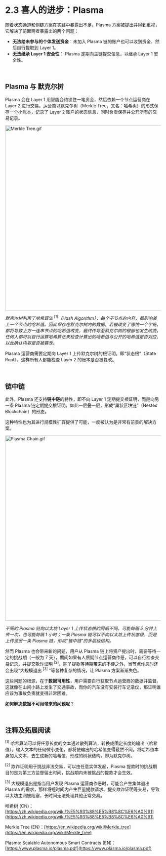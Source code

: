 # 2.3 喜人的进步：Plasma

随着状态通道和侧链方案在实践中暴露出不足，Plasma 方案被提出并得到重视，它解决了前面两者暴露出的两个问题：

- **无法给未参与的个体发送资金**：未加入 Plasma 链的账户也可以收到资金，然后自行提取到 Layer 1。
- **无法继承 Layer 1 安全性**： Plasma 定期向主链提交信息，以继承 Layer 1 安全性。

&nbsp; 
## Plasma 与 默克尔树

Plasma 会在 Layer 1 用智能合约锁住一笔资金，然后依赖一个节点运营商在 Layer 2 进行交易。运营商以默克尔树（Merkle Tree，又名：哈希树）的形式保存一个小账本，记录了 Layer 2 账户的状态信息，同时负责保存并公开所有的交易记录。

<img src="https://cdn.myfirst.io/layer2/assets/2.3.1.gif" width="600px" alt="Merkle Tree.gif" />

_默克尔树利用了哈希算法 <sup>[1]</sup>（Hash Algorithm），每个子节点的内容，都影响着上一个节点的哈希值。因此保存在默克尔树内的数据，若被改变了哪怕一个字符，都将导致上方一连串节点的哈希值改变，最终传导至默克尔树的根部也发生改变。任何人都可以自行运算哈希算法来检查计算出的哈希值与公开的哈希值是否对应，以此确认内容是否被篡改。_

Plasma 运营商需要定期向 Layer 1 上传默克尔树的根证明，即“状态根”（State Root），这样所有人都能检查 Layer 2 的账本是否被篡改。

&nbsp; 
## 链中链

此外，Plasma 还支持**链中链**的特性，即不向 Layer 1 定期提交根证明，而是向另一条 Plasma 链定期提交根证明，如此一层叠一层，形成“巢状区块链”（Nested Blockchain）的形态。

这种特性也为其进行规模性扩容提供了可能，一度被认为是非常有前景的解决方案。

<img src="https://cdn.myfirst.io/layer2/assets/2.3.2.gif" width="600px" alt="Plasma Chain.gif" />

_不同的 Plasma 链向以太坊 Layer 1 上传状态根的周期不同，可能每隔 5 分钟上传一次，也可能每隔 1 小时；一条 Plasma 链可以不向以太坊上传状态根，而是上传至另一条 Plasma 链，形成“链中链”的多层级结构。_

然而 Plasma 也会带来新的问题，用户从 Plasma 链上将资产提出时，需要等待一定的挑战期（一般为 7 天），期间如果有人质疑节点运营商作恶，可以自行检查交易记录，并提交欺诈证明 <sup>[2]</sup>。除了提款等待期带来的不便之外，当节点作恶时还会出现“大规模退出 <sup>[3]</sup> ”等各种复杂的情况，让 Plasma 方案渐渐失色。

这些问题的根源，在于**数据可用性**，用户需要自行获取节点运营商的数据并监督。这就像在山间小路上发生了交通事故，而你的汽车没有安装行车记录仪，那证明谁应该为事故负责就变得非常困难。

**如何解决数据不可用带来的问题呢**？

&nbsp; 
## 注释及拓展阅读

<sup>[1]</sup> 哈希算法可以将任意长度的文本通过散列算法，转换成固定长度的输出（哈希值）。输入文本的任何微小变化，都将使输出的哈希值变得截然不同。将哈希值本身加入文本，去生成新的哈希值，形成的树状结构，即为默克尔树。

<sup>[2]</sup> 欺诈证明用于挑战非法交易，可以由任意实体发起，Plasma 提款时的挑战期目的是为第三方监督留出时间，挑战期内未被挑战的提款才会生效。

<sup>[3]</sup> 大规模退出是指当用户发现 Plasma 运营商作恶时，可能会产生集体退出 Plasma 的需求，那样将短时间内产生巨量提款请求、提交欺诈证明等交易，导致以太坊主网被阻塞，长时间无法处理其他正常交易。

哈希树 (CN)：[https://zh.wikipedia.org/wiki/%E5%93%88%E5%B8%8C%E6%A0%91](https://zh.wikipedia.org/wiki/%E5%93%88%E5%B8%8C%E6%A0%91)

Merkle Tree (EN)：[https://en.wikipedia.org/wiki/Merkle_tree](https://en.wikipedia.org/wiki/Merkle_tree)


Plasma: Scalable Autonomous Smart Contracts (EN)：[https://www.plasma.io/plasma.pdf](https://www.plasma.io/plasma.pdf)

<GithubAvatar owner='lxdao-official' repo='myfirstlayer2-frontend' path='mdx/zh/2.3-plasma.md' />

<EditChapter url='https://github.com/lxdao-official/myfirstlayer2-frontend/blob/main/mdx/zh/2.3-plasma.md' />

